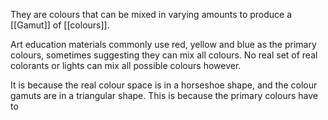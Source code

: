 They are colours that can be mixed in varying amounts to produce a [[Gamut]] of [[colours]].

Art education materials commonly use red, yellow and blue as the primary colours, sometimes suggesting they can mix all colours. No real set of real colorants or lights can mix all possible colours however.

It is because the real colour space is in a horseshoe shape, and the colour gamuts are in a triangular shape. This is because the primary colours have to